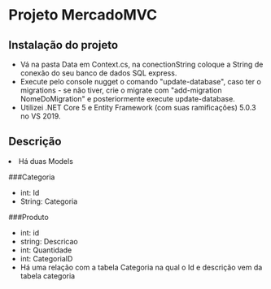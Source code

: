 # Projeto MercadoMVC

## Instalação do projeto
<ul>
 <li> Vá na pasta Data em Context.cs, na conectionString coloque a String de conexão do seu banco de dados SQL express.</li>
 <li> Execute pelo console nugget o comando "update-database", caso ter o migrations - se não tiver, crie o migrate com "add-migration NomeDoMigration" e posteriormente execute update-database.</li>
 <li> Utilizei .NET Core 5 e Entity Framework (com suas ramificações) 5.0.3 no VS 2019.</li>
</ul>

## Descrição

 <li> 
  Há duas Models
 </li>
 
 ###Categoria
 <ul>
 <li> int: Id </li>
  <li> String: Categoria </li>
  </ul>
  ###Produto
  
  <ul>
   <li> int: id </li>
    <li> string: Descricao </li>
     <li> int: Quantidade </li>
      <li> int: CategoriaID </li>
       <li> Há uma relação com a tabela Categoria na qual o Id e descrição vem da tabela categoria </li>
  </ul>
